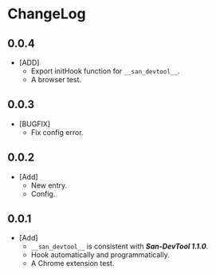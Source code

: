 ChangeLog
========


0.0.4
-------
 - [ADD]
   - Export initHook function for `__san_devtool__`.
   - A browser test.


0.0.3
-------
 - [BUGFIX]
   - Fix config error.


0.0.2
-------
 - [Add]
   - New entry.
   - Config.


0.0.1
-------
 - [Add]
   - `__san_devtool__` is consistent with ***San-DevTool 1.1.0***.
   - Hook automatically and programmatically.
   - A Chrome extension test.

